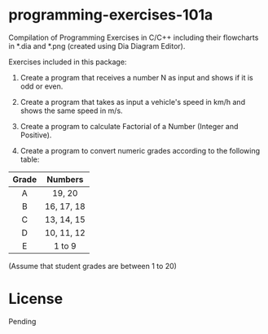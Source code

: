 # programming-exercises-101a
Compilation of Programming Exercises in C/C++ including their flowcharts in *.dia and *.png (created using Dia Diagram Editor).

Exercises included in this package:

1. Create a program that receives a number N as input and shows if it is odd or even.

2. Create a program that takes as input a vehicle's speed in km/h and shows the same speed in m/s.

3. Create a program to calculate Factorial of a Number (Integer and Positive).

4. Create a program to convert numeric grades according to the following table:

| Grade         | Numbers       |
|:-------------:|:-------------:|
| A             | 19, 20        |
| B             | 16, 17, 18    |
| C             | 13, 14, 15    |
| D             | 10, 11, 12    |
| E             | 1 to 9        |

(Assume that student grades are between 1 to 20)

# License
Pending
